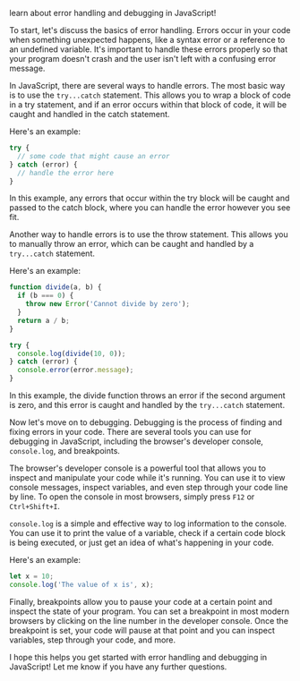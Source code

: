 
learn about error handling and debugging in JavaScript!

To start, let's discuss the basics of error handling. 
Errors occur in your code when something unexpected happens, like a syntax error or a reference to an undefined variable. 
It's important to handle these errors properly so that your program doesn't crash and the user isn't left with a confusing error message.

In JavaScript, there are several ways to handle errors. 
The most basic way is to use the `try...catch` statement. 
This allows you to wrap a block of code in a try statement, and if an error occurs within that block of code, 
it will be caught and handled in the catch statement. 

Here's an example:

```javascript
try {
  // some code that might cause an error
} catch (error) {
  // handle the error here
}
```
In this example, any errors that occur within the try block will be caught and passed to the catch block, 
where you can handle the error however you see fit.

Another way to handle errors is to use the throw statement. 
This allows you to manually throw an error, which can be caught and handled by a `try...catch` statement. 

Here's an example:

```javascript
function divide(a, b) {
  if (b === 0) {
    throw new Error('Cannot divide by zero');
  }
  return a / b;
}

try {
  console.log(divide(10, 0));
} catch (error) {
  console.error(error.message);
}
```

In this example, the divide function throws an error if the second argument is zero, 
and this error is caught and handled by the `try...catch` statement.

Now let's move on to debugging. Debugging is the process of finding and fixing errors in your code. 
There are several tools you can use for debugging in JavaScript, including the browser's developer console, `console.log`, and breakpoints.

The browser's developer console is a powerful tool that allows you to inspect and manipulate your code while it's running. 
You can use it to view console messages, inspect variables, and even step through your code line by line. 
To open the console in most browsers, simply press `F12` or `Ctrl+Shift+I`.

`console.log` is a simple and effective way to log information to the console. 
You can use it to print the value of a variable, check if a certain code block is being executed, 
or just get an idea of what's happening in your code. 

Here's an example:

```javascript
let x = 10;
console.log('The value of x is', x);
```
Finally, breakpoints allow you to pause your code at a certain point and inspect the state of your program. 
You can set a breakpoint in most modern browsers by clicking on the line number in the developer console. 
Once the breakpoint is set, your code will pause at that point and you can inspect variables, step through your code, and more.

I hope this helps you get started with error handling and debugging in JavaScript! Let me know if you have any further questions.
